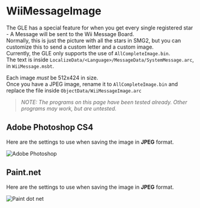 # WiiMessageImage
The GLE has a special feature for when you get every single registered star - A Message will be sent to the Wii Message Board.<br/>
Normally, this is just the picture with all the stars in SMG2, but you can customize this to send a custom letter and a custom image.<br/>
Currently, the GLE only supports the use of `AllCompleteImage.bin`.<br/>
The text is inside `LocalizeData/<Language>/MessageData/SystemMessage.arc`, in `WiiMessage.msbt`.

Each image *must* be 512x424 in size.<br/>Once you have a JPEG image, rename it to `AllCompleteImage.bin` and replace the file inside `ObjectData/WiiMessageImage.arc`

> *NOTE: The programs on this page have been tested already. Other programs may work, but are untested.*


## Adobe Photoshop CS4
Here are the settings to use when saving the image in **JPEG** format.

![Adobe Photoshop](https://user-images.githubusercontent.com/44330283/147809623-bd64ef26-d633-4995-bb57-92d63c076f40.png)

## Paint.net
Here are the settings to use when saving the image in **JPEG** format.

![Paint dot net](https://user-images.githubusercontent.com/44330283/147810310-bc171174-2ba6-4203-bfb8-6c19cc703cdb.png)

